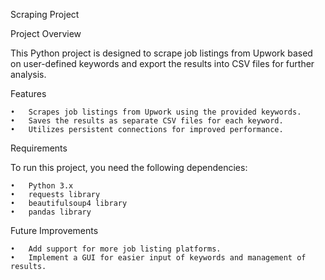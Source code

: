 Scraping Project

Project Overview

This Python project is designed to scrape job listings from Upwork based on user-defined keywords and export the results into CSV files for further analysis.

Features

	•	Scrapes job listings from Upwork using the provided keywords.
	•	Saves the results as separate CSV files for each keyword.
	•	Utilizes persistent connections for improved performance.

Requirements

To run this project, you need the following dependencies:

	•	Python 3.x
	•	requests library
	•	beautifulsoup4 library
	•	pandas library

Future Improvements

	•	Add support for more job listing platforms.
	•	Implement a GUI for easier input of keywords and management of results.
